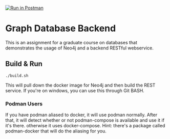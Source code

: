 [![Run in Postman](https://run.pstmn.io/button.svg)](https://app.getpostman.com/run-collection/7d52441574c68576514d)
# Graph Database Backend
This is an assignment for a graduate course on databases that demonstrates the usage of Neo4j and a
backend RESTful webservice.
## Build & Run
```shell script
./build.sh
```
This will pull down the docker image for Neo4j and then build the REST service. If you're on windows,
you can use this through Git BASH.
### Podman Users
If you have podman aliased to docker,
it will use podman normally. After that, it will detect whether or not podman-compose is available
and use it if it's there. otherwise it uses docker-compose. Hint: there's a package called
podman-docker that will do the aliasing for you.

